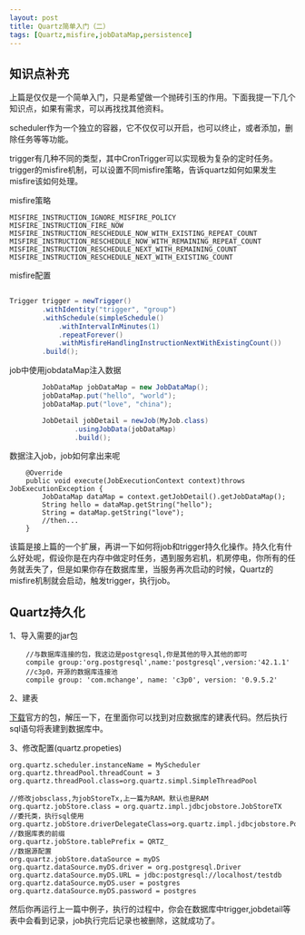 ```yaml
---
layout: post
title: Quartz简单入门（二）
tags: [Quartz,misfire,jobDataMap,persistence]
---
```


## 知识点补充

上篇是仅仅是一个简单入门，只是希望做一个抛砖引玉的作用。下面我提一下几个知识点，如果有需求，可以再找找其他资料。

scheduler作为一个独立的容器，它不仅仅可以开启，也可以终止，或者添加，删除任务等等功能。

trigger有几种不同的类型，其中CronTrigger可以实现极为复杂的定时任务。trigger的misfire机制，可以设置不同misfire策略，告诉quartz如何如果发生misfire该如何处理。

misfire策略

```
MISFIRE_INSTRUCTION_IGNORE_MISFIRE_POLICY
MISFIRE_INSTRUCTION_FIRE_NOW
MISFIRE_INSTRUCTION_RESCHEDULE_NOW_WITH_EXISTING_REPEAT_COUNT
MISFIRE_INSTRUCTION_RESCHEDULE_NOW_WITH_REMAINING_REPEAT_COUNT
MISFIRE_INSTRUCTION_RESCHEDULE_NEXT_WITH_REMAINING_COUNT
MISFIRE_INSTRUCTION_RESCHEDULE_NEXT_WITH_EXISTING_COUNT
```

misfire配置

```java
 
Trigger trigger = newTrigger()
        .withIdentity("trigger", "group")
        .withSchedule(simpleSchedule()
            .withIntervalInMinutes(1)
            .repeatForever()
            .withMisfireHandlingInstructionNextWithExistingCount())
        .build();
```



job中使用jobdataMap注入数据

```java
        JobDataMap jobDataMap = new JobDataMap();
        jobDataMap.put("hello", "world");
        jobDataMap.put("love", "china");

        JobDetail jobDetail = newJob(MyJob.class)
                .usingJobData(jobDataMap)
                .build();
```

数据注入job，job如何拿出来呢

```
    @Override
    public void execute(JobExecutionContext context)throws JobExecutionException {
        JobDataMap dataMap = context.getJobDetail().getJobDataMap();
        String hello = dataMap.getString("hello");
        String = dataMap.getString("love");
        //then...
    }
```



该篇是接上篇的一个扩展，再讲一下如何将job和trigger持久化操作。持久化有什么好处呢，假设你是在内存中做定时任务，遇到服务宕机，机房停电，你所有的任务就丢失了，但是如果你存在数据库里，当服务再次启动的时候，Quartz的misfire机制就会启动，触发trigger，执行job。

## Quartz持久化

1、导入需要的jar包

```
    //与数据库连接的包，我这边是postgresql,你是其他的导入其他的即可
    compile group:'org.postgresql',name:'postgresql',version:'42.1.1'
    //c3p0，开源的数据库连接池
    compile group: 'com.mchange', name: 'c3p0', version: '0.9.5.2'
```

2、建表

[下载](http://www.quartz-scheduler.org/downloads/)官方的包，解压一下，在里面你可以找到对应数据库的建表代码。然后执行sql语句将表建到数据库中。

3、修改配置(quartz.propeties)

```
org.quartz.scheduler.instanceName = MyScheduler
org.quartz.threadPool.threadCount = 3
org.quartz.threadPool.class=org.quartz.simpl.SimpleThreadPool

//修改jobsclass,为jobStoreTx,上一篇为RAM，默认也是RAM
org.quartz.jobStore.class = org.quartz.impl.jdbcjobstore.JobStoreTX
//委托类，执行sql使用
org.quartz.jobStore.driverDelegateClass=org.quartz.impl.jdbcjobstore.PostgreSQLDelegate
//数据库表的前缀
org.quartz.jobStore.tablePrefix = QRTZ_
//数据源配置
org.quartz.jobStore.dataSource = myDS
org.quartz.dataSource.myDS.driver = org.postgresql.Driver
org.quartz.dataSource.myDS.URL = jdbc:postgresql://localhost/testdb
org.quartz.dataSource.myDS.user = postgres
org.quartz.dataSource.myDS.password = postgres
```

然后你再运行上一篇中例子，执行的过程中，你会在数据库中trigger,jobdetail等表中会看到记录，job执行完后记录也被删除，这就成功了。